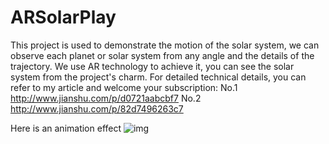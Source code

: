 # ARSolarPlay
 This project is used to demonstrate the motion of the solar system, we can observe each planet or solar system from any angle and the details of the trajectory. We use AR technology to achieve it, you can see the solar system from the project's charm.
 For detailed technical details, you can refer to my article and welcome your subscription:
 No.1 http://www.jianshu.com/p/d0721aabcbf7
 No.2 http://www.jianshu.com/p/82d7496263c7
 
 Here is an animation effect
 ![img](https://github.com/miliPolo/ARSolarPlay/blob/master/ARSolarPlay.gif)
 
 



